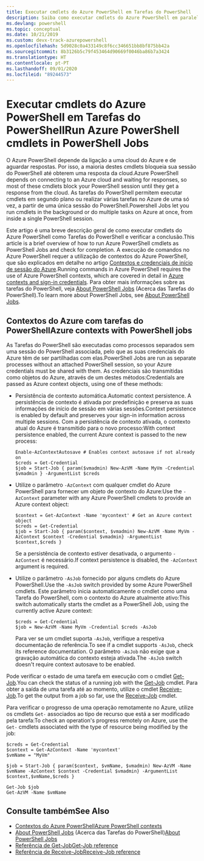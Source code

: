 ```yaml
---
title: Executar cmdlets do Azure PowerShell em Tarefas do PowerShell
description: Saiba como executar cmdlets do Azure PowerShell em paralelo ou como tarefas em segundo plano, com -AsJob e Start-Job.
ms.devlang: powershell
ms.topic: conceptual
ms.date: 10/21/2019
ms.custom: devx-track-azurepowershell
ms.openlocfilehash: 5d9028c0a433149c8f6cc346651bb8bf875bb42a
ms.sourcegitcommit: 8b3126b5c79f453464d90669f0046ba86b7a3424
ms.translationtype: HT
ms.contentlocale: pt-PT
ms.lasthandoff: 09/01/2020
ms.locfileid: "89244573"
---
```

# <a name="run-azure-powershell-cmdlets-in-powershell-jobs"></a><span data-ttu-id="4537a-103">Executar cmdlets do Azure PowerShell em Tarefas do PowerShell</span><span class="sxs-lookup"><span data-stu-id="4537a-103">Run Azure PowerShell cmdlets in PowerShell Jobs</span></span>

<span data-ttu-id="4537a-104">O Azure PowerShell depende da ligação a uma cloud do Azure e de aguardar respostas. Por isso, a maioria destes cmdlets bloqueia sua sessão do PowerShell até obterem uma resposta da cloud.</span><span class="sxs-lookup"><span data-stu-id="4537a-104">Azure PowerShell depends on connecting to an Azure cloud and waiting for responses, so most of these cmdlets block your PowerShell session until they get a response from the cloud.</span></span>
<span data-ttu-id="4537a-105">As tarefas do PowerShell permitem executar cmdlets em segundo plano ou realizar várias tarefas no Azure de uma só vez, a partir de uma única sessão do PowerShell.</span><span class="sxs-lookup"><span data-stu-id="4537a-105">Powershell Jobs let you run cmdlets in the background or do multiple tasks on Azure at once, from inside a single PowerShell session.</span></span>

<span data-ttu-id="4537a-106">Este artigo é uma breve descrição geral de como executar cmdlets do Azure PowerShell como Tarefas do PowerShell e verificar a conclusão.</span><span class="sxs-lookup"><span data-stu-id="4537a-106">This article is a brief overview of how to run Azure PowerShell cmdlets as PowerShell Jobs and check for completion.</span></span> <span data-ttu-id="4537a-107">A execução de comandos no Azure PowerShell requer a utilização de contextos do Azure PowerShell, que são explicados em detalhe no artigo [Contextos e credenciais de início de sessão do Azure](context-persistence.md).</span><span class="sxs-lookup"><span data-stu-id="4537a-107">Running commands in Azure PowerShell requires the use of Azure PowerShell contexts, which are covered in detail in [Azure contexts and sign-in credentials](context-persistence.md).</span></span>
<span data-ttu-id="4537a-108">Para obter mais informações sobre as tarefas do PowerShell, veja [About PowerShell Jobs](/powershell/module/microsoft.powershell.core/about/about_jobs) (Acerca das Tarefas do PowerShell).</span><span class="sxs-lookup"><span data-stu-id="4537a-108">To learn more about PowerShell Jobs, see [About PowerShell Jobs](/powershell/module/microsoft.powershell.core/about/about_jobs).</span></span>

## <a name="azure-contexts-with-powershell-jobs"></a><span data-ttu-id="4537a-109">Contextos do Azure com tarefas do PowerShell</span><span class="sxs-lookup"><span data-stu-id="4537a-109">Azure contexts with PowerShell jobs</span></span>

<span data-ttu-id="4537a-110">As Tarefas do PowerShell são executadas como processos separados sem uma sessão do PowerShell associada, pelo que as suas credenciais do Azure têm de ser partilhadas com elas.</span><span class="sxs-lookup"><span data-stu-id="4537a-110">PowerShell Jobs are run as separate processes without an attached PowerShell session, so your Azure credentials must be shared with them.</span></span> <span data-ttu-id="4537a-111">As credenciais são transmitidas como objetos do Azure, através de um destes métodos:</span><span class="sxs-lookup"><span data-stu-id="4537a-111">Credentials are passed as Azure context objects, using one of these methods:</span></span>

* <span data-ttu-id="4537a-112">Persistência de contexto automática.</span><span class="sxs-lookup"><span data-stu-id="4537a-112">Automatic context persistence.</span></span> <span data-ttu-id="4537a-113">A persistência de contexto é ativada por predefinição e preserva as suas informações de início de sessão em várias sessões.</span><span class="sxs-lookup"><span data-stu-id="4537a-113">Context persistence is enabled by default and preserves your sign-in information across multiple sessions.</span></span> <span data-ttu-id="4537a-114">Com a persistência de contexto ativada, o contexto atual do Azure é transmitido para o novo processo:</span><span class="sxs-lookup"><span data-stu-id="4537a-114">With context persistence enabled, the current Azure context is passed to the new process:</span></span>

  ```azurepowershell-interactive
  Enable-AzContextAutosave # Enables context autosave if not already on
  $creds = Get-Credential
  $job = Start-Job { param($vmadmin) New-AzVM -Name MyVm -Credential $vmadmin } -ArgumentList $creds
  ```

* <span data-ttu-id="4537a-115">Utilize o parâmetro `-AzContext` com qualquer cmdlet do Azure PowerShell para fornecer um objeto de contexto do Azure:</span><span class="sxs-lookup"><span data-stu-id="4537a-115">Use the `-AzContext` parameter with any Azure PowerShell cmdlets to provide an Azure context object:</span></span>

  ```azurepowershell-interactive
  $context = Get-AzContext -Name 'mycontext' # Get an Azure context object
  $creds = Get-Credential
  $job = Start-Job { param($context, $vmadmin) New-AzVM -Name MyVm -AzContext $context -Credential $vmadmin} -ArgumentList $context,$creds }
  ```

  <span data-ttu-id="4537a-116">Se a persistência de contexto estiver desativada, o argumento `-AzContext` é necessário.</span><span class="sxs-lookup"><span data-stu-id="4537a-116">If context persistence is disabled, the `-AzContext` argument is required.</span></span>

* <span data-ttu-id="4537a-117">Utilize o parâmetro `-AsJob` fornecido por alguns cmdlets do Azure PowerShell.</span><span class="sxs-lookup"><span data-stu-id="4537a-117">Use the `-AsJob` switch provided by some Azure PowerShell cmdlets.</span></span> <span data-ttu-id="4537a-118">Este parâmetro inicia automaticamente o cmdlet como uma Tarefa do PowerShell, com o contexto do Azure atualmente ativo:</span><span class="sxs-lookup"><span data-stu-id="4537a-118">This switch automatically starts the cmdlet as a PowerShell Job, using the currently active Azure context:</span></span>

  ```azurepowershell-interactive
  $creds = Get-Credential
  $job = New-AzVM -Name MyVm -Credential $creds -AsJob
  ```

  <span data-ttu-id="4537a-119">Para ver se um cmdlet suporta `-AsJob`, verifique a respetiva documentação de referência.</span><span class="sxs-lookup"><span data-stu-id="4537a-119">To see if a cmdlet supports `-AsJob`, check its reference documentation.</span></span> <span data-ttu-id="4537a-120">O parâmetro `-AsJob` não exige que a gravação automática do contexto esteja ativada.</span><span class="sxs-lookup"><span data-stu-id="4537a-120">The `-AsJob` switch doesn't require context autosave to be enabled.</span></span>

<span data-ttu-id="4537a-121">Pode verificar o estado de uma tarefa em execução com o cmdlet [Get-Job](/powershell/module/microsoft.powershell.core/get-job).</span><span class="sxs-lookup"><span data-stu-id="4537a-121">You can check the status of a running job with the [Get-Job](/powershell/module/microsoft.powershell.core/get-job) cmdlet.</span></span> <span data-ttu-id="4537a-122">Para obter a saída de uma tarefa até ao momento, utilize o cmdlet [Receive-Job](/powershell/module/microsoft.powershell.core/receive-job).</span><span class="sxs-lookup"><span data-stu-id="4537a-122">To get the output from a job so far, use the [Receive-Job](/powershell/module/microsoft.powershell.core/receive-job) cmdlet.</span></span>

<span data-ttu-id="4537a-123">Para verificar o progresso de uma operação remotamente no Azure, utilize os cmdlets `Get-` associados ao tipo de recurso que está a ser modificado pela tarefa:</span><span class="sxs-lookup"><span data-stu-id="4537a-123">To check an operation's progress remotely on Azure, use the `Get-` cmdlets associated with the type of resource being modified by the job:</span></span>

```azurepowershell-interactive
$creds = Get-Credential
$context = Get-AzContext -Name 'mycontext'
$vmName = "MyVm"

$job = Start-Job { param($context, $vmName, $vmadmin) New-AzVM -Name $vmName -AzContext $context -Credential $vmadmin} -ArgumentList $context,$vmName,$creds }

Get-Job $job
Get-AzVM -Name $vmName
```

## <a name="see-also"></a><span data-ttu-id="4537a-124">Consulte também</span><span class="sxs-lookup"><span data-stu-id="4537a-124">See Also</span></span>

* [<span data-ttu-id="4537a-125">Contextos do Azure PowerShell</span><span class="sxs-lookup"><span data-stu-id="4537a-125">Azure PowerShell contexts</span></span>](context-persistence.md)
* <span data-ttu-id="4537a-126">[About PowerShell Jobs](/powershell/module/microsoft.powershell.core/about/about_jobs) (Acerca das Tarefas do PowerShell)</span><span class="sxs-lookup"><span data-stu-id="4537a-126">[About PowerShell Jobs](/powershell/module/microsoft.powershell.core/about/about_jobs)</span></span>
* [<span data-ttu-id="4537a-127">Referência de Get-Job</span><span class="sxs-lookup"><span data-stu-id="4537a-127">Get-Job reference</span></span>](/powershell/module/microsoft.powershell.core/get-job)
* [<span data-ttu-id="4537a-128">Referência de Receive-Job</span><span class="sxs-lookup"><span data-stu-id="4537a-128">Receive-Job reference</span></span>](/powershell/module/microsoft.powershell.core/receive-job)
